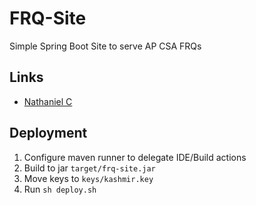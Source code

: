 # FRQ-Site
Simple Spring Boot Site to serve AP CSA FRQs

## Links
- [Nathaniel C](http://localhost:8080/nathan/)

## Deployment
1. Configure maven runner to delegate IDE/Build actions
2. Build to jar ```target/frq-site.jar```
3. Move keys to ```keys/kashmir.key``` 
4. Run ```sh deploy.sh``` 